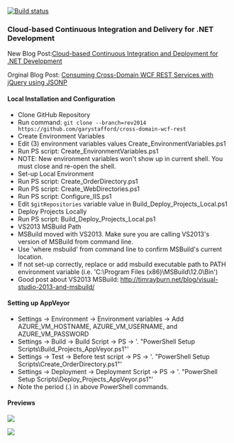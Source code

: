 [![Build status](https://ci.appveyor.com/api/projects/status/r1k65tywqe314gti)](https://ci.appveyor.com/project/garystafford/cross-domain-wcf-rest)

### Cloud-based Continuous Integration and Delivery for .NET Development

New Blog Post:[Cloud-based Continuous Integration and Deployment for .NET Development](http://wp.me/p1RD28-1aL)

Orginal Blog Post: [Consuming Cross-Domain WCF REST Services with jQuery using JSONP](http://wp.me/p1RD28-4)

#### Local Installation and Configuration
*  Clone GitHub Repository
  *  Run command: ```git clone --branch=rev2014 https://github.com/garystafford/cross-domain-wcf-rest```
*  Create Environment Variables
  *  Edit (3) environment variables values Create_EnvironmentVariables.ps1 
  *  Run PS script: Create_EnvironmentVariables.ps1
  *  NOTE: New environment variables won't show up in current shell. You must close and re-open the shell.
*  Set-up Local Environment
  *  Run PS script: Create_OrderDirectory.ps1
  *  Run PS script: Create_WebDirectories.ps1
  *  Run PS script: Configure_IIS.ps1
  *  Edit ```$gitRepositories``` variable value in Build_Deploy_Projects_Local.ps1
*  Deploy Projects Locally
  *  Run PS script: Build_Deploy_Projects_Local.ps1
*  VS2013 MSBuild Path
  *  MSBuild moved with VS2013. Make sure you are calling VS2013's version of MSBuild from command line.
  *  Use 'where msbuild' from command line to confirm MSBuild's current location.
  *  If not set-up correctly, replace or add msbuild executable path to PATH environment variable (i.e. 'C:\Program Files (x86)\MSBuild\12.0\Bin')
  *  Good post about VS2013 MSBuild: http://timrayburn.net/blog/visual-studio-2013-and-msbuild/

#### Setting up AppVeyor
  *  Settings -> Environment -> Environment variables -> Add AZURE_VM_HOSTNAME, AZURE_VM_USERNAME, and AZURE_VM_PASSWORD
  *  Settings -> Build -> Build Script -> PS -> '. "PowerShell Setup Scripts\Build_Projects_AppVeyor.ps1"'
  *  Settings -> Test -> Before test script -> PS -> '. "PowerShell Setup Scripts\Create_OrderDirectory.ps1"'
  *  Settings -> Deployment -> Deployment Script -> PS -> '. "PowerShell Setup Scripts\Deploy_Projects_AppVeyor.ps1"'
  *  Note the period (.) in above PowerShell commands.

#### Previews
<p>
    <a href='https://github.com/garystafford/cross-domain-wcf-rest/blob/rev2014/images/Revised UI Viewed on Android Tablet.png?raw=true'><img src='https://github.com/garystafford/object-tracking-blogpost/blob/rev2014/images/Revised UI Viewed on Android Tablet.png?raw=true'></a>
</p>
<p>
    <a href='https://github.com/garystafford/cross-domain-wcf-rest/blob/rev2014/images/AppVeyor View of Last Build of Solution.PNG?raw=true'><img src='https://github.com/garystafford/object-tracking-blogpost/blob/rev2014/images/AppVeyor View of Last Build of Solution preview.PNG?raw=true'></a>
</p>
